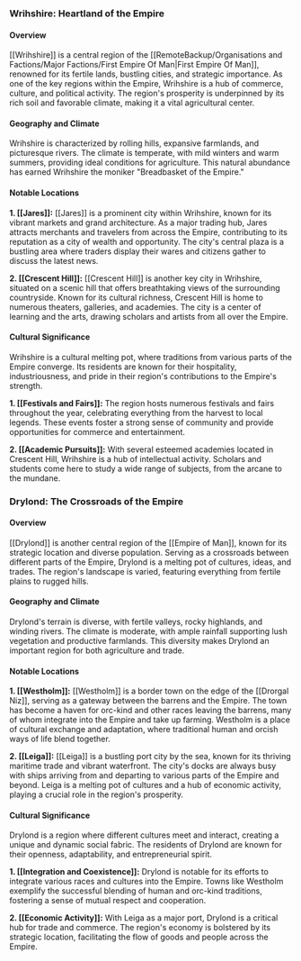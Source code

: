 ### Wrihshire: Heartland of the Empire

#### Overview

[[Wrihshire]] is a central region of the [[RemoteBackup/Organisations and Factions/Major Factions/First Empire Of Man|First Empire Of Man]], renowned for its fertile lands, bustling cities, and strategic importance. As one of the key regions within the Empire, Wrihshire is a hub of commerce, culture, and political activity. The region's prosperity is underpinned by its rich soil and favorable climate, making it a vital agricultural center.

#### Geography and Climate

Wrihshire is characterized by rolling hills, expansive farmlands, and picturesque rivers. The climate is temperate, with mild winters and warm summers, providing ideal conditions for agriculture. This natural abundance has earned Wrihshire the moniker "Breadbasket of the Empire."

#### Notable Locations

**1. [[Jares]]:** [[Jares]] is a prominent city within Wrihshire, known for its vibrant markets and grand architecture. As a major trading hub, Jares attracts merchants and travelers from across the Empire, contributing to its reputation as a city of wealth and opportunity. The city's central plaza is a bustling area where traders display their wares and citizens gather to discuss the latest news.

**2. [[Crescent Hill]]:** [[Crescent Hill]] is another key city in Wrihshire, situated on a scenic hill that offers breathtaking views of the surrounding countryside. Known for its cultural richness, Crescent Hill is home to numerous theaters, galleries, and academies. The city is a center of learning and the arts, drawing scholars and artists from all over the Empire.

#### Cultural Significance

Wrihshire is a cultural melting pot, where traditions from various parts of the Empire converge. Its residents are known for their hospitality, industriousness, and pride in their region's contributions to the Empire's strength.

**1. [[Festivals and Fairs]]:** The region hosts numerous festivals and fairs throughout the year, celebrating everything from the harvest to local legends. These events foster a strong sense of community and provide opportunities for commerce and entertainment.

**2. [[Academic Pursuits]]:** With several esteemed academies located in Crescent Hill, Wrihshire is a hub of intellectual activity. Scholars and students come here to study a wide range of subjects, from the arcane to the mundane.

### Drylond: The Crossroads of the Empire

#### Overview

[[Drylond]] is another central region of the [[Empire of Man]], known for its strategic location and diverse population. Serving as a crossroads between different parts of the Empire, Drylond is a melting pot of cultures, ideas, and trades. The region's landscape is varied, featuring everything from fertile plains to rugged hills.

#### Geography and Climate

Drylond's terrain is diverse, with fertile valleys, rocky highlands, and winding rivers. The climate is moderate, with ample rainfall supporting lush vegetation and productive farmlands. This diversity makes Drylond an important region for both agriculture and trade.

#### Notable Locations

**1. [[Westholm]]:** [[Westholm]] is a border town on the edge of the [[Drorgal Niz]], serving as a gateway between the barrens and the Empire. The town has become a haven for orc-kind and other races leaving the barrens, many of whom integrate into the Empire and take up farming. Westholm is a place of cultural exchange and adaptation, where traditional human and orcish ways of life blend together.

**2. [[Leiga]]:** [[Leiga]] is a bustling port city by the sea, known for its thriving maritime trade and vibrant waterfront. The city's docks are always busy with ships arriving from and departing to various parts of the Empire and beyond. Leiga is a melting pot of cultures and a hub of economic activity, playing a crucial role in the region's prosperity.

#### Cultural Significance

Drylond is a region where different cultures meet and interact, creating a unique and dynamic social fabric. The residents of Drylond are known for their openness, adaptability, and entrepreneurial spirit.

**1. [[Integration and Coexistence]]:** Drylond is notable for its efforts to integrate various races and cultures into the Empire. Towns like Westholm exemplify the successful blending of human and orc-kind traditions, fostering a sense of mutual respect and cooperation.

**2. [[Economic Activity]]:** With Leiga as a major port, Drylond is a critical hub for trade and commerce. The region's economy is bolstered by its strategic location, facilitating the flow of goods and people across the Empire.